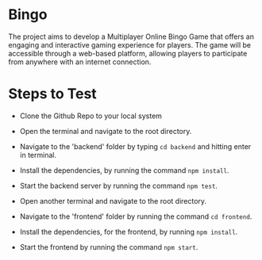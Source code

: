 # Bingo
The project aims to develop a Multiplayer Online Bingo Game that offers an engaging and interactive gaming experience for players. The game will be accessible through a web-based platform, allowing players to participate from anywhere with an internet connection.


# Steps to Test
- Clone the Github Repo to your local system

- Open the terminal and navigate to the root directory.
- Navigate to the 'backend' folder by typing `cd backend` and hitting enter in terminal.
- Install the dependencies, by running the command `npm install`.
- Start the backend server by running the command `npm test`.

- Open another terminal and navigate to the root directory.
- Navigate to the 'frontend' folder by running the command `cd frontend`.
- Install the dependencies, for the frontend, by running `npm install`.
- Start the frontend by running the command `npm start`.